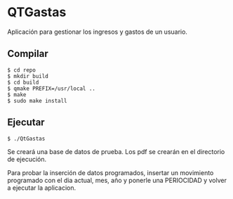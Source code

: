 # QTGastas

Aplicación para gestionar los ingresos y gastos de un usuario.

## Compilar

    $ cd repo
    $ mkdir build
    $ cd build
    $ qmake PREFIX=/usr/local ..
    $ make
    $ sudo make install

## Ejecutar

    $ ./QtGastas

Se creará una base de datos de prueba. Los pdf se crearán en el directorio de ejecución.

Para probar la inserción de datos programados, insertar un movimiento programado con el dia actual, mes, año y ponerle una PERIOCIDAD y volver a ejecutar la aplicacion.
